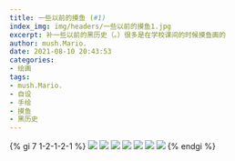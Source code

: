 ```yaml
---
title: 一些以前的摸鱼 (#1)
index_img: img/headers/一些以前的摸鱼1.jpg
excerpt: 补一些以前的黑历史（。）很多是在学校课间的时候摸鱼画的
author: mush.Mario.
date: 2021-08-10 20:43:53
categories:
- 绘画
tags:
- mush.Mario.
- 自设
- 手绘
- 摸鱼
- 黑历史
---
```


{% gi 7 1-2-1-2-1 %}
<img src="./index/images/颜料盒.jpg" />
<img src="./index/images/咖啡.jpg" />
<img src="./index/images/mush64.jpg" />
<img src="./index/images/Ihatemyself.jpg" />
<img src="./index/images/NotoColorEmoji.jpg" />
<img src="./index/images/揉揉.jpg" />
<img src="./index/images/JustGiveUp!.jpg" />
{% endgi %}

